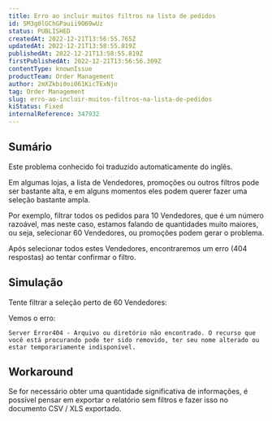 ```yaml
---
title: Erro ao incluir muitos filtros na lista de pedidos
id: 5M3g0lGChGPauii9O69wUz
status: PUBLISHED
createdAt: 2022-12-21T13:56:55.765Z
updatedAt: 2022-12-21T13:58:55.819Z
publishedAt: 2022-12-21T13:58:55.819Z
firstPublishedAt: 2022-12-21T13:56:56.309Z
contentType: knownIssue
productTeam: Order Management
author: 2mXZkbi0oi061KicTExNjo
tag: Order Management
slug: erro-ao-incluir-muitos-filtros-na-lista-de-pedidos
kiStatus: Fixed
internalReference: 347932
---
```


## Sumário

<div class="alert alert-info">
  <p>Este problema conhecido foi traduzido automaticamente do inglês.</p>
</div>


Em algumas lojas, a lista de Vendedores, promoções ou outros filtros pode ser bastante alta, e em alguns momentos eles podem querer fazer uma seleção bastante ampla.

Por exemplo, filtrar todos os pedidos para 10 Vendedores, que é um número razoável, mas neste caso, estamos falando de quantidades muito maiores, ou seja, selecionar 60 Vendedores, ou promoções podem gerar o problema.

Após selecionar todos estes Vendedores, encontraremos um erro (404 respostas) ao tentar confirmar o filtro.


##

## Simulação


Tente filtrar a seleção perto de 60 Vendedores:

Vemos o erro:

    Server Error404 - Arquivo ou diretório não encontrado. O recurso que você está procurando pode ter sido removido, ter seu nome alterado ou estar temporariamente indisponível.



##

## Workaround


Se for necessário obter uma quantidade significativa de informações, é possível pensar em exportar o relatório sem filtros e fazer isso no documento CSV / XLS exportado.

